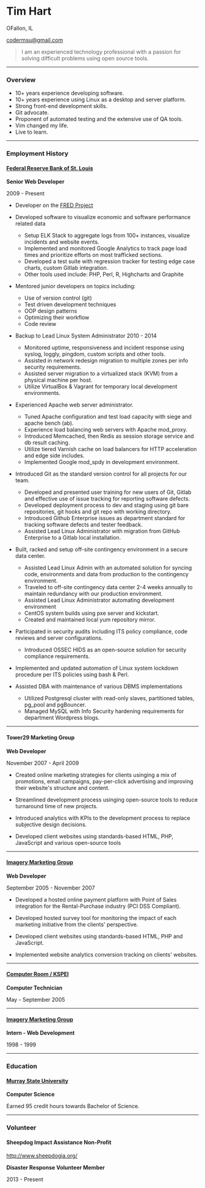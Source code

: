 # Tim Hart

OFallon, IL

codermsu@gmail.com

> I am an experienced technology professional with a passion for solving
> difficult problems using open source tools.

---

### Overview

* 10+ years experience developing software.
* 10+ years experience using Linux as a desktop and server platform.
* Strong front-end development skills.
* Git advocate.
* Proponent of automated testing and the extensive use of QA tools.
* Vim changed my life.
* Live to learn.

---

### Employment History

#### [Federal Reserve Bank of St. Louis](https://research.stlouisfed.org/)

__Senior Web Developer__

2009 - Present

* Developer on the [FRED Project](https://research.stlouisfed.org/fred2/)
* Developed software to visualize economic and software performance related data
  * Setup ELK Stack to aggregate logs from 100+ instances, visualize incidents and website events.
  * Implemented and monitored Google Analytics to track page load times and prioritize efforts on most trafficked sections.
  * Developed a test suite with regression tracker for testing edge case
charts, custom Gitlab integration.
  * Other tools used include: PHP, Perl, R, Highcharts and Graphite

* Mentored junior developers on topics including:
  * Use of version control (git)
  * Test driven development techniques
  * OOP design patterns
  * Optimizing their workflow
  * Code review

* Backup to Lead Linux System Administrator 2010 - 2014
  * Monitored uptime, responsiveness and incident response using syslog, loggly, pingdom, custom scripts and other tools.
  * Assisted in network redesign migration to multiple zones per info security requirements.
  * Assisted server migration to a virtualized stack (KVM) from a physical machine per host.
  * Utilize VirtualBox & Vagrant for temporary local development environments.

* Experienced Apache web server administrator.
  * Tuned Apache configuration and test load capacity with siege and apache bench (ab).
  * Experience load balancing web servers with Apache mod_proxy.
  * Introduced Memcached, then Redis as session storage service and db result caching.
  * Utilize tiered Varnish cache on load balancers for HTTP acceleration and edge side includes.
  * Implemented Google mod_spdy in development environment.

* Introduced Git as the standard version control for all projects for our team.
  * Developed and presented user training for new users of Git, Gitlab and effective use of issue tracking for reporting software defects.
  * Developed deployment process to dev and staging using git bare repositories, git hooks and git repo with working directory.
  * Introduced Github Enterprise issues as department standard for tracking software defects and tester feedback.
  * Assisted Lead Linux Administrator with migration from GitHub Enterprise
to a Gitlab local installation.

* Built, racked and setup off-site contingency environment in a secure data center.
  * Assisted Lead Linux Admin with an automated solution for syncing code, environments and data from production to the contingency environment.
  * Traveled to off-site contingency data center 2-4 weeks annually to maintain redundancy with our production environment.
  * Assisted Lead Linux Administrator automating development environment
  * CentOS system builds using pxe server and kickstart.
  * Created and maintained local yum repository mirror.

* Participated in security audits including ITS policy compliance, code reviews and server configurations.
  * Introduced OSSEC HIDS as an open-source solution for security compliance requirements.
 * Implemented and updated automation of Linux system lockdown procedure per ITS policies using bash & Perl.

* Assisted DBA with maintenance of various DBMS implementations
  * Utilized Postgresql cluster with read-only slaves, partitioned tables, pg_pool and pgBouncer.
  * Managed MySQL with Info Security hardening requirements for department Wordpress blogs.

---

#### Tower29 Marketing Group

__Web Developer__

November 2007 - April 2009

* Created online marketing strategies for clients usinging a mix of
promotions, email campaigns, pay-per-click advertising and improving
their website's structure and content.

* Streamlined development process usinging open-source tools to reduce
turnaround time of new projects.

* Introduced analytics with KPIs to the development process to replace subjective design decisions.

* Developed client websites using standards-based HTML, PHP, JavaScript and various open-source tools

---

#### [Imagery Marketing Group](http://www.imagerymarketinggroup.com/)

__Web Developer__

September 2005 - November 2007

* Developed a hosted online payment platform with Point of Sales integration for the Rental-Purchase industry (PCI DSS Compliant).

* Developed hosted survey tool for monitoring the impact of each marketing initiative from the clients' perspective.

* Developed client websites using standards-based HTML, PHP and JavaScript.

* Implemented website analytics conversion tracking on clients' websites.

---

#### [Computer Room / KSPEI](http://www.computerroom.us/)

__Computer Technician__

May - September 2005

---

#### [Imagery Marketing Group](http://www.imagerymarketinggroup.com/)

__Intern - Web Development__

1998 - 1999


---

### Education

#### [Murray State University](http://www.murraystate.edu/)
__Computer Science__

Earned 95 credit hours towards Bachelor of Science.

---

### Volunteer

#### Sheepdog Impact Assistance Non-Profit

http://www.sheepdogia.org/

__Disaster Response Volunteer Member__

2013 - Present

